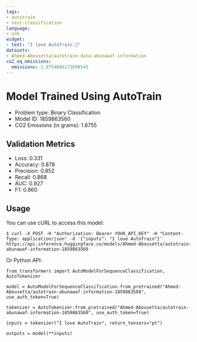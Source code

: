 ```yaml
---
tags:
- autotrain
- text-classification
language:
- unk
widget:
- text: "I love AutoTrain 🤗"
datasets:
- Ahmed-Abousetta/autotrain-data-abunawaf-information
co2_eq_emissions:
  emissions: 1.8754846173690543
---
```


# Model Trained Using AutoTrain

- Problem type: Binary Classification
- Model ID: 1859863560
- CO2 Emissions (in grams): 1.8755

## Validation Metrics

- Loss: 0.331
- Accuracy: 0.878
- Precision: 0.852
- Recall: 0.868
- AUC: 0.927
- F1: 0.860

## Usage

You can use cURL to access this model:

```
$ curl -X POST -H "Authorization: Bearer YOUR_API_KEY" -H "Content-Type: application/json" -d '{"inputs": "I love AutoTrain"}' https://api-inference.huggingface.co/models/Ahmed-Abousetta/autotrain-abunawaf-information-1859863560
```

Or Python API:

```
from transformers import AutoModelForSequenceClassification, AutoTokenizer

model = AutoModelForSequenceClassification.from_pretrained("Ahmed-Abousetta/autotrain-abunawaf-information-1859863560", use_auth_token=True)

tokenizer = AutoTokenizer.from_pretrained("Ahmed-Abousetta/autotrain-abunawaf-information-1859863560", use_auth_token=True)

inputs = tokenizer("I love AutoTrain", return_tensors="pt")

outputs = model(**inputs)
```